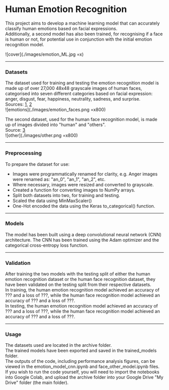 # Human Emotion Recognition  
  
This project aims to develop a machine learning model that can accurately classify human emotions based on facial expressions.  
Additionally, a second model has also been trained, for recognising if a face is human or not, for potential use in conjunction with the initial emotion recognition model.  
  
![cover](./images/emotion_ML.jpg =x)
  
------------------------  
  
### Datasets
The dataset used for training and testing the emotion recognition model is made up of over 27,000 48x48 grayscale images of human faces, categorised into seven different categories based on facial expression: anger, disgust, fear, happiness, neutrality, sadness, and surprise.  
Sources: [1](https://www.kaggle.com/datasets/sudarshanvaidya/random-images-for-face-emotion-recognition), [2](https://www.kaggle.com/datasets/jonathanoheix/face-expression-recognition-dataset)  
![emotions](./images/emotion_faces.png =x800)
  
The second dataset, used for the human face recognition model, is made up of images divided into "human" and "others".  
Source: [3](https://www.kaggle.com/datasets/prasunroy/natural-images)  
![other](./images/other.png =x800)
  
---------------------  
  
### Preprocessing  
To prepare the dataset for use:  
- Images were programmatically renamed for clarity, e.g. Anger images were renamed as: "an_0", "an_1", "an_2", etc.  
- Where necessary, images were resized and converted to grayscale.  
- Created a function for converting images to NumPy arrays.  
- Split both datasets into two, for training and testing.  
- Scaled the data using MinMaxScaler()
- One-Hot encoded the data using the Keras to_categorical() function.  
  
--------------
  
### Models  
The model has been built using a deep convolutional neural network (CNN) architecture. The CNN has been trained using the Adam optimizer and the categorical cross-entropy loss function.  
  
-----------------
  
### Validation
After training the two models with the testing split of either the human emotion recognition dataset or the human face recognition dataset, they have been validated on the testing split from their respective datasets.  
In training, the human emotion recognition model achieved an accuracy of ??? and a loss of ???, while the human face recognition model achieved an accuracy of ??? and a loss of ???.  
In testing, the human emotion recognition model achieved an accuracy of ??? and a loss of ???, while the human face recognition model achieved an accuracy of ??? and a loss of ???.  
  
---------------------
  
### Usage
The datasets used are located in the archive folder.  
The trained models have been exported and saved in the trained_models folder.  
The outputs of the code, including performance analysis figures, can be viewed in the emotion_model_cnn.ipynb and face_other_model.ipynb files.  
If you wish to run the code yourself, you will need to import the notebooks into Google Colab, and upload the archive folder into your Google Drive "My Drive" folder (the main folder).   
